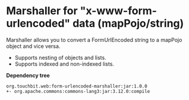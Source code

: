 # Marshaller for "x-www-form-urlencoded" data (mapPojo/string)

Marshaller allows you to convert a FormUrlEncoded string to a mapPojo object and vice versa.

- Supports nesting of objects and lists.
- Supports indexed and non-indexed lists.

**Dependency tree**

```text
org.touchbit.web:form-urlencoded-marshaller:jar:1.0.0
+- org.apache.commons:commons-lang3:jar:3.12.0:compile
```

